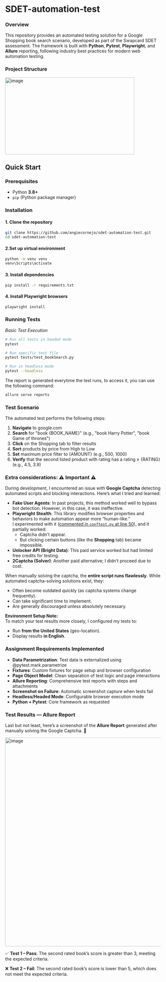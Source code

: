 # SDET-automation-test
#### 

### Overview
This repository provides an automated testing solution for a Google Shopping book search scenario, developed as part of the Swapcard SDET assessment. The framework is built with **Python**, **Pytest**, **Playwright**, and **Allure** reporting, following industry best practices for modern web automation testing.

### Project Structure
<img width="418" height="249" alt="image" src="https://github.com/user-attachments/assets/e39a5fe2-7a07-4b3a-949e-d00cec4879f6" />

## Quick Start

### Prerequisites
- Python **3.8+**
- `pip` (Python package manager)

### Installation

#### 1. Clone the repository
```bash
git clone https://github.com/angiecornejo/sdet-automation-test.git
cd sdet-automation-test
```

#### 2.Set up virtual environment
```bash
python -m venv venv
venv\Scripts\activate
```

#### 3. Install dependencies
```bash
pip install -r requirements.txt
```

#### 4. Install Playwright browsers
```bash
playwright install
```

### Running Tests
_Basic Test Execution_
```bash
# Run all tests in headed mode 
pytest
```
```bash
# Run specific test file
pytest tests/test_bookSearch.py
```
```bash
# Run in headless mode
pytest --headless
```

The report is generated everytime the test runs, to access it, you can use the following command:
```bash
allure serve reports
```

### Test Scenario
The automated test performs the following steps:

1. **Navigate** to google.com
2. **Search** for "book {BOOK_NAME}" (e.g., "book Harry Potter", "book Game of thrones")
3. **Click** on the Shopping tab to filter results
4. **Sort** products by price from High to Low
5. **Set** maximum price filter to {AMOUNT} (e.g., 500, 1000)
6. **Verify** that the second listed product with rating has a rating ≥ {RATING} (e.g., 4.5, 3.9)

### Extra considerations: ⚠️ Important ⚠️
During development, I encountered an issue with **Google Captcha** detecting automated scripts and blocking interactions. Here’s what I tried and learned:

- **Fake User Agents**: In past projects, this method worked well to bypass bot detection. However, in this case, it was ineffective.
- **Playwright Stealth**: This library modifies browser properties and behaviors to make automation appear more “human-like.”  
  I experimented with it ([commented in `conftest.py` at line 50](./conftest.py)), and it partially worked:
  - Captcha didn’t appear.
  - But clicking certain buttons (like the **Shopping** tab) became impossible.
- **Unlocker API (Bright Data)**: This paid service worked but had limited free credits for testing.
- **2Captcha (Solver)**: Another paid alternative; I didn’t proceed due to cost.

When manually solving the captcha, the **entire script runs flawlessly**. While automated captcha-solving solutions exist, they:
- Often become outdated quickly (as captcha systems change frequently).
- Can take significant time to implement.
- Are generally discouraged unless absolutely necessary.

**Environment Setup Note:**  
To match your test results more closely, I configured my tests to:
- Run **from the United States** (geo-location).
- Display results **in English**.

### Assignment Requirements Implemented
* **Data Parametrization**: Test data is externalized using @pytest.mark.parametrize
* **Fixtures**: Custom fixtures for page setup and browser configuration
* **Page Object Model**: Clean separation of test logic and page interactions
* **Allure Reporting**: Comprehensive test reports with steps and attachments
* **Screenshot on Failure**: Automatic screenshot capture when tests fail
* **Headless/Headed Mode**: Configurable browser execution mode
* **Python + Pytest**: Core framework as requested

### Test Results — Allure Report
Last but not least, here’s a screenshot of the **Allure Report** generated after manually solving the Google Captcha. 🙂

<img width="1364" height="675" alt="image" src="https://github.com/user-attachments/assets/67d97876-3db5-468d-a1cd-c2c144c5ff15" />

✅ **Test 1 – Pass**: The second rated book’s score is greater than 3, meeting the expected criteria.

❌ **Test 2 – Fail**: The second rated book’s score is lower than 5, which does not meet the expected criteria.
